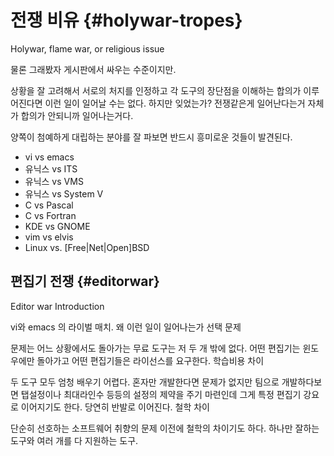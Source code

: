 # 전쟁 비유 {#holywar-tropes}

Holywar, flame war, or religious issue

물론 그래봤자 게시판에서 싸우는 수준이지만.

상황을 잘 고려해서 서로의 처지를 인정하고 각 도구의 장단점을 이해하는 합의가 이루어진다면 이런 일이 일어날 수는 없다. 하지만 잊었는가? 전쟁같은게 일어난다는거 자체가 합의가 안되니까 일어나는거다.

양쪽이 첨예하게 대립하는 분야를 잘 파보면 반드시 흥미로운 것들이 발견된다.

- vi vs emacs
- 유닉스 vs ITS
- 유닉스 vs VMS
- 유닉스 vs System V
- C vs Pascal
- C vs Fortran
- KDE vs GNOME
- vim vs elvis
- Linux vs. [Free|Net|Open]BSD

## 편집기 전쟁 {#editorwar}
Editor war
Introduction

vi와 emacs 의 라이벌 매치.
왜 이런 일이 일어나는가
선택 문제

문제는 어느 상황에서도 돌아가는 무료 도구는 저 두 개 밖에 없다. 어떤 편집기는 윈도우에만 돌아가고 어떤 편집기들은 라이선스를 요구한다.
학습비용 차이

두 도구 모두 엄청 배우기 어렵다. 혼자만 개발한다면 문제가 없지만 팀으로 개발하다보면 탭설정이나 최대라인수 등등의 설정의 제약을 주기 마련인데 그게 특정 편집기 강요로 이어지기도 한다. 당연히 반발로 이어진다.
철학 차이

단순히 선호하는 소프트웨어 취향의 문제 이전에 철학의 차이기도 하다. 하나만 잘하는 도구와 여러 개를 다 지원하는 도구.
